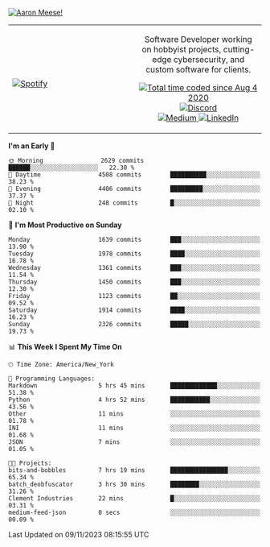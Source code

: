 [![Aaron Meese!](https://user-images.githubusercontent.com/17814535/88975338-a2aabf00-d27f-11ea-963f-8a19608716b4.png)](https://github.com/ajmeese7/readme-ascii "README ASCII")

<!-- Modified from project here: https://github.com/novatorem/novatorem -->
<table width="100%">
  <tr>
  <td width="50%">

&nbsp; <br> [![Spotify](https://ajmeese7.vercel.app/api/spotify)](https://open.spotify.com/user/ajmeese)

  </td>
  <td width="50%">
    <p align="center">
    Software Developer working on hobbyist projects, cutting-edge cybersecurity, and custom software for clients.
    </p>
    <p align="center">
      <a href="https://wakatime.com/@f726891d-3b02-46cd-9b60-e8c59f9e2b14">
        <img src="https://wakatime.com/badge/user/f726891d-3b02-46cd-9b60-e8c59f9e2b14.svg" alt="Total time coded since Aug 4 2020" title="WakaTime" />
      </a>
      <a href="http://link.aaronmeese.com/discord">
        <img src="https://img.shields.io/badge/discord-ajmeese7%234835-369?style=flat-square&logo=discord&logoColor=white&color=purple" alt="Discord" title="Discord">
      </a>
      <br />
      <a href="https://link.aaronmeese.com/medium">
        <img src="https://img.shields.io/badge/medium-ajmeese7-1DB954?style=flat-square&logo=medium&logoColor=white" alt="Medium" title="Medium">
      </a>
      <a href="https://link.aaronmeese.com/linkedin">
        <img src="https://img.shields.io/badge/linkedIn-aaronmeese-1DB954?style=flat-square&logo=linkedin&logoColor=white&color=blue" alt="LinkedIn" title="LinkedIn">
      </a>
    </p>
  </td>

</table>

[//]: <> (The `&nbsp;` is to have Aphelion take up more space)

<!--START_SECTION:waka-->
**I'm an Early 🐤** 

```text
🌞 Morning                2629 commits        ██████░░░░░░░░░░░░░░░░░░░   22.30 % 
🌆 Daytime                4508 commits        ██████████░░░░░░░░░░░░░░░   38.23 % 
🌃 Evening                4406 commits        █████████░░░░░░░░░░░░░░░░   37.37 % 
🌙 Night                  248 commits         █░░░░░░░░░░░░░░░░░░░░░░░░   02.10 % 
```
📅 **I'm Most Productive on Sunday** 

```text
Monday                   1639 commits        ███░░░░░░░░░░░░░░░░░░░░░░   13.90 % 
Tuesday                  1978 commits        ████░░░░░░░░░░░░░░░░░░░░░   16.78 % 
Wednesday                1361 commits        ███░░░░░░░░░░░░░░░░░░░░░░   11.54 % 
Thursday                 1450 commits        ███░░░░░░░░░░░░░░░░░░░░░░   12.30 % 
Friday                   1123 commits        ██░░░░░░░░░░░░░░░░░░░░░░░   09.52 % 
Saturday                 1914 commits        ████░░░░░░░░░░░░░░░░░░░░░   16.23 % 
Sunday                   2326 commits        █████░░░░░░░░░░░░░░░░░░░░   19.73 % 
```


📊 **This Week I Spent My Time On** 

```text
🕑︎ Time Zone: America/New_York

💬 Programming Languages: 
Markdown                 5 hrs 45 mins       █████████████░░░░░░░░░░░░   51.38 % 
Python                   4 hrs 52 mins       ███████████░░░░░░░░░░░░░░   43.56 % 
Other                    11 mins             ░░░░░░░░░░░░░░░░░░░░░░░░░   01.78 % 
INI                      11 mins             ░░░░░░░░░░░░░░░░░░░░░░░░░   01.68 % 
JSON                     7 mins              ░░░░░░░░░░░░░░░░░░░░░░░░░   01.05 % 

🐱‍💻 Projects: 
bits-and-bobbles         7 hrs 19 mins       ████████████████░░░░░░░░░   65.34 % 
batch_deobfuscator       3 hrs 30 mins       ████████░░░░░░░░░░░░░░░░░   31.26 % 
Clement Industries       22 mins             █░░░░░░░░░░░░░░░░░░░░░░░░   03.31 % 
medium-feed-json         0 secs              ░░░░░░░░░░░░░░░░░░░░░░░░░   00.09 % 
```


 Last Updated on 09/11/2023 08:15:55 UTC
<!--END_SECTION:waka-->
